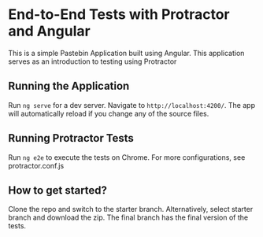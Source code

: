 # End-to-End Tests with Protractor and Angular

This is a simple Pastebin Application built using Angular. This application serves as an introduction to testing using Protractor

## Running the Application

Run `ng serve` for a dev server. Navigate to `http://localhost:4200/`. The app will automatically reload if you change any of the source files.

## Running Protractor Tests

Run `ng e2e` to execute the tests on Chrome. For more configurations, see protractor.conf.js

## How to get started?

Clone the repo and switch to the starter branch. Alternatively, select starter branch and download the zip. The final branch has the final version of the tests. 

